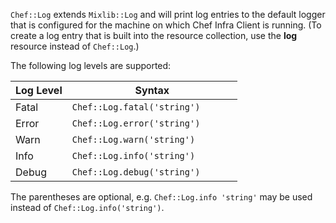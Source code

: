 `Chef::Log` extends `Mixlib::Log` and will print log entries to the
default logger that is configured for the machine on which Chef Infra
Client is running. (To create a log entry that is built into the
resource collection, use the **log** resource instead of `Chef::Log`.)

The following log levels are supported:

<table>
<colgroup>
<col style="width: 25%" />
<col style="width: 75%" />
</colgroup>
<thead>
<tr class="header">
<th>Log Level</th>
<th>Syntax</th>
</tr>
</thead>
<tbody>
<tr class="odd">
<td>Fatal</td>
<td><code>Chef::Log.fatal('string')</code></td>
</tr>
<tr class="even">
<td>Error</td>
<td><code>Chef::Log.error('string')</code></td>
</tr>
<tr class="odd">
<td>Warn</td>
<td><code>Chef::Log.warn('string')</code></td>
</tr>
<tr class="even">
<td>Info</td>
<td><code>Chef::Log.info('string')</code></td>
</tr>
<tr class="odd">
<td>Debug</td>
<td><code>Chef::Log.debug('string')</code></td>
</tr>
</tbody>
</table>

<div class="alert-info">

The parentheses are optional, e.g. `Chef::Log.info 'string'` may be used
instead of `Chef::Log.info('string')`.

</div>